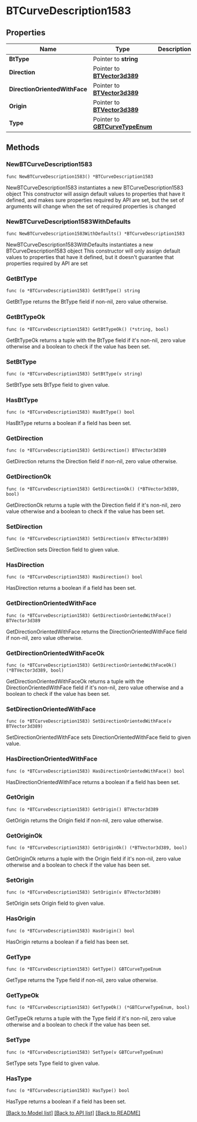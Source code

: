 # BTCurveDescription1583

## Properties

Name | Type | Description | Notes
------------ | ------------- | ------------- | -------------
**BtType** | Pointer to **string** |  | [optional] 
**Direction** | Pointer to [**BTVector3d389**](BTVector3d389.md) |  | [optional] 
**DirectionOrientedWithFace** | Pointer to [**BTVector3d389**](BTVector3d389.md) |  | [optional] 
**Origin** | Pointer to [**BTVector3d389**](BTVector3d389.md) |  | [optional] 
**Type** | Pointer to [**GBTCurveTypeEnum**](GBTCurveTypeEnum.md) |  | [optional] 

## Methods

### NewBTCurveDescription1583

`func NewBTCurveDescription1583() *BTCurveDescription1583`

NewBTCurveDescription1583 instantiates a new BTCurveDescription1583 object
This constructor will assign default values to properties that have it defined,
and makes sure properties required by API are set, but the set of arguments
will change when the set of required properties is changed

### NewBTCurveDescription1583WithDefaults

`func NewBTCurveDescription1583WithDefaults() *BTCurveDescription1583`

NewBTCurveDescription1583WithDefaults instantiates a new BTCurveDescription1583 object
This constructor will only assign default values to properties that have it defined,
but it doesn't guarantee that properties required by API are set

### GetBtType

`func (o *BTCurveDescription1583) GetBtType() string`

GetBtType returns the BtType field if non-nil, zero value otherwise.

### GetBtTypeOk

`func (o *BTCurveDescription1583) GetBtTypeOk() (*string, bool)`

GetBtTypeOk returns a tuple with the BtType field if it's non-nil, zero value otherwise
and a boolean to check if the value has been set.

### SetBtType

`func (o *BTCurveDescription1583) SetBtType(v string)`

SetBtType sets BtType field to given value.

### HasBtType

`func (o *BTCurveDescription1583) HasBtType() bool`

HasBtType returns a boolean if a field has been set.

### GetDirection

`func (o *BTCurveDescription1583) GetDirection() BTVector3d389`

GetDirection returns the Direction field if non-nil, zero value otherwise.

### GetDirectionOk

`func (o *BTCurveDescription1583) GetDirectionOk() (*BTVector3d389, bool)`

GetDirectionOk returns a tuple with the Direction field if it's non-nil, zero value otherwise
and a boolean to check if the value has been set.

### SetDirection

`func (o *BTCurveDescription1583) SetDirection(v BTVector3d389)`

SetDirection sets Direction field to given value.

### HasDirection

`func (o *BTCurveDescription1583) HasDirection() bool`

HasDirection returns a boolean if a field has been set.

### GetDirectionOrientedWithFace

`func (o *BTCurveDescription1583) GetDirectionOrientedWithFace() BTVector3d389`

GetDirectionOrientedWithFace returns the DirectionOrientedWithFace field if non-nil, zero value otherwise.

### GetDirectionOrientedWithFaceOk

`func (o *BTCurveDescription1583) GetDirectionOrientedWithFaceOk() (*BTVector3d389, bool)`

GetDirectionOrientedWithFaceOk returns a tuple with the DirectionOrientedWithFace field if it's non-nil, zero value otherwise
and a boolean to check if the value has been set.

### SetDirectionOrientedWithFace

`func (o *BTCurveDescription1583) SetDirectionOrientedWithFace(v BTVector3d389)`

SetDirectionOrientedWithFace sets DirectionOrientedWithFace field to given value.

### HasDirectionOrientedWithFace

`func (o *BTCurveDescription1583) HasDirectionOrientedWithFace() bool`

HasDirectionOrientedWithFace returns a boolean if a field has been set.

### GetOrigin

`func (o *BTCurveDescription1583) GetOrigin() BTVector3d389`

GetOrigin returns the Origin field if non-nil, zero value otherwise.

### GetOriginOk

`func (o *BTCurveDescription1583) GetOriginOk() (*BTVector3d389, bool)`

GetOriginOk returns a tuple with the Origin field if it's non-nil, zero value otherwise
and a boolean to check if the value has been set.

### SetOrigin

`func (o *BTCurveDescription1583) SetOrigin(v BTVector3d389)`

SetOrigin sets Origin field to given value.

### HasOrigin

`func (o *BTCurveDescription1583) HasOrigin() bool`

HasOrigin returns a boolean if a field has been set.

### GetType

`func (o *BTCurveDescription1583) GetType() GBTCurveTypeEnum`

GetType returns the Type field if non-nil, zero value otherwise.

### GetTypeOk

`func (o *BTCurveDescription1583) GetTypeOk() (*GBTCurveTypeEnum, bool)`

GetTypeOk returns a tuple with the Type field if it's non-nil, zero value otherwise
and a boolean to check if the value has been set.

### SetType

`func (o *BTCurveDescription1583) SetType(v GBTCurveTypeEnum)`

SetType sets Type field to given value.

### HasType

`func (o *BTCurveDescription1583) HasType() bool`

HasType returns a boolean if a field has been set.


[[Back to Model list]](../README.md#documentation-for-models) [[Back to API list]](../README.md#documentation-for-api-endpoints) [[Back to README]](../README.md)


